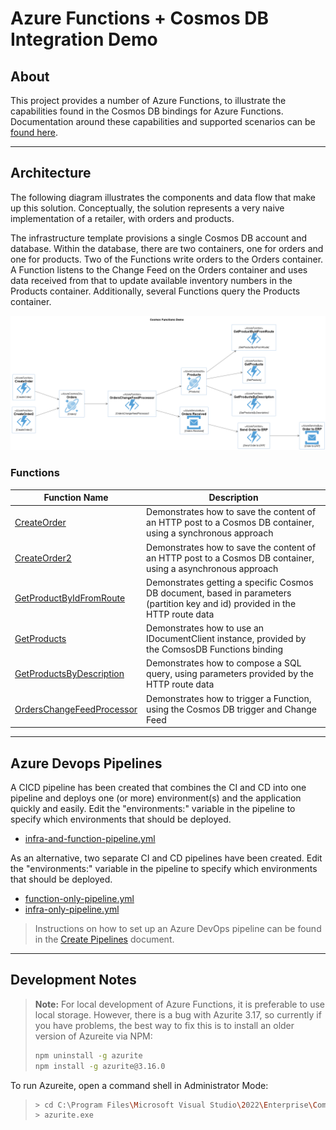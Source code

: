 # Azure Functions + Cosmos DB Integration Demo

## About

This project provides a number of Azure Functions, to illustrate the capabilities found in the Cosmos DB bindings for Azure Functions.  Documentation around these capabilities and supported scenarios can be [found here](https://docs.microsoft.com/en-us/azure/azure-functions/functions-bindings-cosmosdb-v2).

---

## Architecture

The following diagram illustrates the components and data flow that make up this solution.  Conceptually, the solution represents a very naive implementation of a retailer, with orders and products.

The infrastructure template provisions a single Cosmos DB account and database.  Within the database, there are two containers, one for orders and one for products.  Two of the Functions write orders to the Orders container.  A Function listens to the Change Feed on the Orders container and uses data received from that to update available inventory numbers in the Products container.  Additionally, several Functions query the Products container.

![Architecture Diagram](/out/docs/architecture/Cosmos%20Functions%20Demo.png)

### Functions

| Function Name             | Description                              |
|---------------------------|------------------------------------------|
| [CreateOrder](CosmosFunctionsDemo/Functions/CreateOrder.cs)               | Demonstrates how to save the content of an HTTP post to a Cosmos DB container, using a synchronous approach |
| [CreateOrder2](CosmosFunctionsDemo/Functions/CreateOrder2.cs)              | Demonstrates how to save the content of an HTTP post to a Cosmos DB container, using a asynchronous approach |
| [GetProductByIdFromRoute](CosmosFunctionsDemo/Functions/GetProductByIdFromRoute.cs)   | Demonstrates getting a specific Cosmos DB document, based in parameters (partition key and id) provided in the HTTP route data |
| [GetProducts](CosmosFunctionsDemo/Functions/GetProducts.cs)               | Demonstrates how to use an IDocumentClient instance, provided by the ComsosDB Functions binding |
| [GetProductsByDescription](CosmosFunctionsDemo/Functions/GetProductsByDescription.cs)  | Demonstrates how to compose a SQL query, using parameters provided by the HTTP route data |
| [OrdersChangeFeedProcessor](CosmosFunctionsDemo/Functions/OrdersChangeFeedProcessor.cs) | Demonstrates how to trigger a Function, using the Cosmos DB trigger and Change Feed |

---

## Azure Devops Pipelines

A CICD pipeline has been created that combines the CI and CD into one pipeline and deploys one (or more) environment(s) and the application quickly and easily. Edit the "environments:" variable in the pipeline to specify which environments that should be deployed.

- [infra-and-function-pipeline.yml](.infrastructure/deploy/infra-and-function-pipeline.yml)

As an alternative, two separate CI and CD pipelines have been created. Edit the "environments:" variable in the pipeline to specify which environments that should be deployed.

- [function-only-pipeline.yml](.infrastructure/deploy/function-only-pipeline.yml)
- [infra-only-pipeline.yml](.infrastructure/deploy/infra-only-pipeline.yml)

> Instructions on how to set up an Azure DevOps pipeline can be found in the [Create Pipelines](.infrastructure/docs/Create-Pipeline.md) document.

---

## Development Notes

> **Note:**
> For local development of Azure Functions, it is preferable to use local storage.  However, there is a bug with Azurite 3.17, so currently if you have problems, the best way to fix this is to install an older version of Azureite via NPM:
>
> ``` bash
> npm uninstall -g azurite
> npm install -g azurite@3.16.0
> ```

To run Azureite, open a command shell in Administrator Mode:
> ``` bash
> > cd C:\Program Files\Microsoft Visual Studio\2022\Enterprise\Common7\IDE\Extensions\Microsoft\Azure Storage Emulator
> > azurite.exe
> ```
